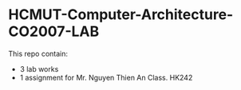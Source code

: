 # HCMUT-Computer-Architecture-CO2007-LAB
 This repo contain: 
+ 3 lab works 
+ 1 assignment
for Mr. Nguyen Thien An Class. HK242
